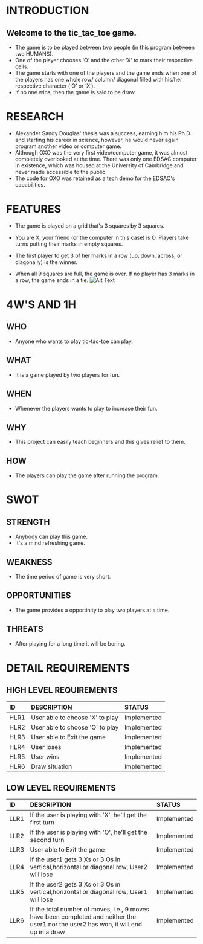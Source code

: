 # INTRODUCTION
## Welcome to the tic_tac_toe game.
- The game is to be played between two people (in this program between two HUMANS).
- One of the player chooses ‘O’ and the other ‘X’ to mark their respective cells.
- The game starts with one of the players and the game ends when one of the players has one whole row/ column/ diagonal filled with his/her respective character (‘O’ or ‘X’).
- If no one wins, then the game is said to be draw.

# RESEARCH
- Alexander Sandy Douglas' thesis was a success, earning him his Ph.D. and starting his career in science, however, he would never again program another video or computer game.
- Although OXO was the very first video/computer game, it was almost completely overlooked at the time. There was only one EDSAC computer in existence, which was housed at the University of Cambridge and never made accessible to the public.
- The code for OXO was retained as a tech demo for the EDSAC's capabilities.
# FEATURES
- The game is played on a grid that's 3 squares by 3 squares.

- You are X, your friend (or the computer in this case) is O. Players take turns putting their marks in empty squares.
- The first player to get 3 of her marks in a row (up, down, across, or diagonally) is the winner.
- When all 9 squares are full, the game is over. If no player has 3 marks in a row, the game ends in a tie.
![Alt Text](https://github.com/grautela678/M1_projecttype_goal/blob/main/1_Requirements/1_kdY26OPGZbeNKJs60q0zUg.png)
# 4W'S AND 1H
## WHO
- Anyone who wants to play tic-tac-toe can play.
## WHAT
- It is a game played by two players for fun.
## WHEN
- Whenever the players wants to play to increase their fun.
## WHY
- This project can easily teach beginners and this gives relief to them.
## HOW
- The players can play the game after running the program.
# SWOT
## STRENGTH
- Anybody can play this game.
- It's a mind refreshing game.
## WEAKNESS
- The time period of game is very short.
## OPPORTUNITIES
- The game provides a opportinity to play two players at a time.
## THREATS
- After playing for a long time it will be boring.
# DETAIL REQUIREMENTS
## HIGH LEVEL REQUIREMENTS
| ID | DESCRIPTION | STATUS |
| :---         |     :---    |          :--- |
| HLR1   | User able to choose 'X' to play   | Implemented    |
| HLR2   | User able to choose 'O' to play      | Implemented      |
| HLR3   | User able to Exit the game   |Implemented    |
| HLR4   | User loses   | Implemented      |
| HLR5   | User wins | Implemented    |
| HLR6   | Draw situation       | Implemented     |
## LOW LEVEL REQUIREMENTS
| ID | DESCRIPTION | STATUS |
| :---         |     :---      |        :--- |
| LLR1   |If the user is playing with 'X', he'll get the first turn   | Implemented    |
| LLR2   | If the user is playing with 'O', he'll get the second turn   | Implemented      |
| LLR3   | User able to Exit the game   |Implemented    |
| LLR4   | If the user1 gets 3 Xs or 3 Os in vertical,horizontal or diagonal row, User2 will lose  | Implemented      |
| LLR5   | If the user2 gets 3 Xs or 3 Os in vertical,horizontal or diagonal row, User1 will lose | Implemented    |
| LLR6   | If the total number of moves, i.e., 9 moves have been completed and neither the user1 nor the user2 has won, it will end up in a draw     | Implemented     |
